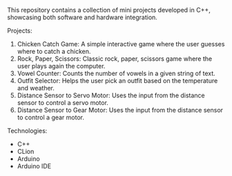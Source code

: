 This repository contains a collection of mini projects developed in C++, showcasing both software and hardware integration.

Projects:
1. Chicken Catch Game: A simple interactive game where the user guesses where to catch a chicken.
2. Rock, Paper, Scissors: Classic rock, paper, scissors game where the user plays again the computer.
3. Vowel Counter: Counts the number of vowels in a given string of text.
4. Outfit Selector: Helps the user pick an outfit based on the temperature and weather.
5. Distance Sensor to Servo Motor: Uses the input from the distance sensor to control a servo motor.
6. Distance Sensor to Gear Motor: Uses the input from the distance sensor to control a gear motor.

Technologies: 
- C++
- CLion
- Arduino
- Arduino IDE
